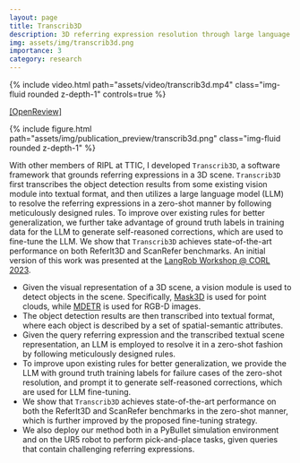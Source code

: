 ```yaml
---
layout: page
title: Transcrib3D
description: 3D referring expression resolution through large language models.
img: assets/img/transcrib3d.png
importance: 3
category: research
---
```


<div class="row">
    <div class="col-sm mt-3 mt-md-0">
        {% include video.html path="assets/video/transcrib3d.mp4" class="img-fluid rounded z-depth-1" controls=true %}
    </div>
</div>

[[OpenReview]](https://openreview.net/forum?id=7j3sdUZMTF)

<div class="row">
    <div class="col-sm mt-3 mt-md-0">
        {% include figure.html path="assets/img/publication_preview/transcrib3d.png" class="img-fluid rounded z-depth-1" %}
    </div>
</div>

With other members of RIPL at TTIC, I developed `Transcrib3D`, a software framework that grounds referring expressions in a 3D scene. `Transcrib3D` first transcribes the object detection results from some existing vision module into textual format, and then utilizes a large language model (LLM) to resolve the referring expressions in a zero-shot manner by following meticulously designed rules. To improve over existing rules for better generalization, we further take advantage of ground truth labels in training data for the LLM to generate self-reasoned corrections, which are used to fine-tune the LLM. We show that `Transcrib3D` achieves state-of-the-art performance on both ReferIt3D and ScanRefer benchmarks. An initial version of this work was presented at the [LangRob Workshop @ CORL 2023](https://openreview.net/forum?id=7j3sdUZMTF).

* Given the visual representation of a 3D scene, a vision module is used to detect objects in the scene. Specifically, [Mask3D](https://jonasschult.github.io/Mask3D/) is used for point clouds, while [MDETR](https://ashkamath.github.io/mdetr_page/) is used for RGB-D images.
* The object detection results are then transcribed into textual format, where each object is described by a set of spatial-semantic attributes.
* Given the query referring expression and the transcribed textual scene representation, an LLM is employed to resolve it in a zero-shot fashion by following meticulously designed rules.
* To improve upon existing rules for better generalization, we provide the LLM with ground truth training labels for failure cases of the zero-shot resolution, and prompt it to generate self-reasoned corrections, which are used for LLM fine-tuning.
* We show that `Transcrib3D` achieves state-of-the-art performance on both the ReferIt3D and ScanRefer benchmarks in the zero-shot manner, which is further improved by the proposed fine-tuning strategy.
* We also deploy our method both in a PyBullet simulation environment and on the UR5 robot to perform pick-and-place tasks, given queries that contain challenging referring expressions.
